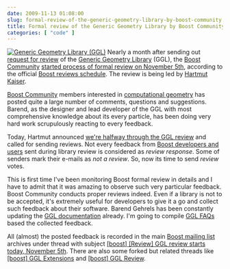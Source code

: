 ```yaml
---
date: 2009-11-13 01:08:00
slug: formal-review-of-the-generic-geometry-library-by-boost-community
title: Formal review of the Generic Geometry Library by Boost Community
categories: [ "code" ]
---
```


[![Generic Geometry Library (GGL)](/images/logos/ggl-logo.png)](http://trac.osgeo.org/ggl/) Nearly a month after sending out [request for review](/?p=1232) of the [Generic Geometry Library](http://trac.osgeo.org/ggl/) (GGL), the [Boost Community](http://www.boost.org/) [started process of formal review on November 5th](http://lists.boost.org/Archives/boost/2009/11/157963.php), according to the official [Boost reviews schedule]( ). The review is being led by [Hartmut Kaiser](http://beta.boost.org/users/people/hartmut_kaiser.html).





[Boost Community](http://lists.boost.org) members interested in [computational geometry](http://en.wikipedia.org/wiki/Joseph_O%27Rourke_%28professor%29) has posted quite a large number of comments, questions and suggestions. Barend, as the designer and lead developer of the GGL with most comprehensive knowledge about its every particle, has been doing very hard work scrupulously reacting to every feedback.





Today, Hartmut announced [we're halfway through the GGL review](http://lists.boost.org/Archives/boost/2009/11/158331.php) and called for sending reviews. Not every feedback from [Boost developers and users](http://www.boostcon.com/) sent during library review is considered as _review response_. Some of senders mark their e-mails as _not a review_. So, now its time to send _review_ votes.





This is first time I've been monitoring Boost formal review in details and I have to admit that it was amazing to observe such very particular feedback. Boost Community conducts proper reviews indeed. Even if a library is not to be accepted, it's extremely useful for developers to give it a go and collect such feedback about their software. Barend Gehrels has been constantly updating the [GGL documentation](http://geometrylibrary.geodan.nl/formal_review/) already. I'm going to compile [GGL FAQs](http://trac.osgeo.org/ggl/wiki/FAQ) based the collected feedback.





All (almost) the posted feedback is recorded in the main [Boost mailing list](http://lists.boost.org/Archives/boost/) archives under thread with subject [[boost] [Review] GGL review starts today, November 5th](http://lists.boost.org/Archives/boost/2009/11/index.php). There are also some forked but related threads like [[boost] GGL Extensions](http://lists.boost.org/Archives/boost/2009/11/158232.php) and [[boost] GGL Review](http://lists.boost.org/Archives/boost/2009/11/158231.php).
